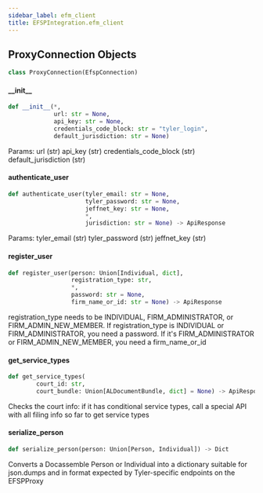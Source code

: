 ```yaml
---
sidebar_label: efm_client
title: EFSPIntegration.efm_client
---
```


## ProxyConnection Objects

```python
class ProxyConnection(EfspConnection)
```

#### \_\_init\_\_

```python
def __init__(*,
             url: str = None,
             api_key: str = None,
             credentials_code_block: str = "tyler_login",
             default_jurisdiction: str = None)
```

Params:
url (str)
api_key (str)
credentials_code_block (str)
default_jurisdiction (str)

#### authenticate\_user

```python
def authenticate_user(tyler_email: str = None,
                      tyler_password: str = None,
                      jeffnet_key: str = None,
                      *,
                      jurisdiction: str = None) -> ApiResponse
```

Params:
tyler_email (str)
tyler_password (str)
jeffnet_key (str)

#### register\_user

```python
def register_user(person: Union[Individual, dict],
                  registration_type: str,
                  *,
                  password: str = None,
                  firm_name_or_id: str = None) -> ApiResponse
```

registration_type needs to be INDIVIDUAL, FIRM_ADMINISTRATOR, or FIRM_ADMIN_NEW_MEMBER.
If registration_type is INDIVIDUAL or FIRM_ADMINISTRATOR, you need a password.
If it&#x27;s FIRM_ADMINISTRATOR or FIRM_ADMIN_NEW_MEMBER, you need a firm_name_or_id

#### get\_service\_types

```python
def get_service_types(
        court_id: str,
        court_bundle: Union[ALDocumentBundle, dict] = None) -> ApiResponse
```

Checks the court info: if it has conditional service types, call a special API with all filing info so far to get service types

#### serialize\_person

```python
def serialize_person(person: Union[Person, Individual]) -> Dict
```

Converts a Docassemble Person or Individual into a dictionary suitable for
json.dumps and in format expected by Tyler-specific endpoints on the EFSPProxy

